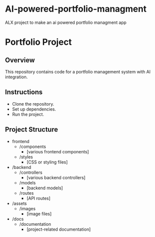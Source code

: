 # AI-powered-portfolio-managment
ALX project to make an ai powered portfolio managment app
# Portfolio Project

## Overview
This repository contains code for a portfolio management system with AI integration.

## Instructions
- Clone the repository.
- Set up dependencies.
- Run the project.

## Project Structure
- frontend
  - /components
    - [various frontend components]
  - /styles
    - [CSS or styling files]
- /backend
  - /controllers
    - [various backend controllers]
  - /models
    - [backend models]
  - /routes
    - [API routes]
- /assets
  - /images
    - [image files]
- /docs
  - /documentation
    - [project-related documentation]
